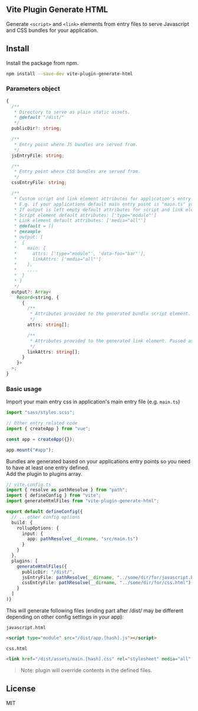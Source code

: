 ## Vite Plugin Generate HTML

Generate `<script>` and `<link>` elements from entry files to serve Javascript and CSS bundles for your application.

## Install

Install the package from npm.

```bash
npm install --save-dev vite-plugin-generate-html
```

### Parameters object

```ts
{
  /**
   * Directory to serve as plain static assets.
   * @default "/dist/"
   */
  publicDir?: string;

  /**
   * Entry point where JS bundles are served from.
   */
  jsEntryFile: string;

  /**
   * Entry point where CSS bundles are served from.
   */
  cssEntryFile: string;

  /**
   * Custom script and link element attributes for application's entry points. Entry point name must match those defined in configs.
   * E.g. if your applications default main entry point is "main.ts" you must pass "main" as an entry point name for output.
   * If output is left empty default attributes for script and link elements are used.
   * Script element default attributes: ['type="module"']
   * Link element default attributes: ['media="all"']
   * @default = []
   * @example
   * output: [
   *  {
   *    main: {
   *      attrs: ['type="module"', 'data-foo="bar"'],
   *      linkAttrs: ['media="all"']
   *    },
   *    ....
   *  }
   * ]
   */
  output?: Array<
    Record<string, {
      {
        /**
         * Attributes provided to the generated bundle script element. Passed as an array of strings.
         */
        attrs: string[];

        /**
         * Attributes provided to the generated link element. Passed as an array of strings.
         */
        linkAttrs: string[];
      }
    }>
  >;
}
```

### Basic usage

Import your main entry css in application's main entry file (e.g. `main.ts`)

```js
import "sass/styles.scss";

// Other entry related code
import { createApp } from "vue";

const app = createApp({});

app.mount("#app");
```

Bundles are generated based on your applications entry points so you need to have at least one entry defined. \
Add the plugin to plugins array.
```ts
// vite.config.ts
import { resolve as pathResolve } from "path";
import { defineConfig } from "vite";
import generateHtmlFiles from "vite-plugin-generate-html";

export default defineConfig({
  // ...other config options
  build: {
    rollupOptions: {
      input: {
        app: pathResolve(__dirname, "src/main.ts")
      }
    }
  },
  plugins: [
    generateHtmlFiles({
      publicDir: "/dist/",
      jsEntryFile: pathResolve(__dirname, "../some/dir/for/javascript.html"),
      cssEntryFile: pathResolve(__dirname, "../some/dir/for/css.html")
    }
  ]
)}
```

This will generate following files (ending part after /dist/ may be different depending on other config settings in your app):

`javascript.html`

```html
<script type="module" src="/dist/app.[hash].js"></script>
```

`css.html`

```html
<link href="/dist/assets/main.[hash].css" rel="stylesheet" media="all" />
```

> Note: plugin will override contents in the defined files.

## License

MIT

